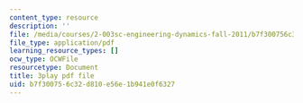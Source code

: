 ```yaml
---
content_type: resource
description: ''
file: /media/courses/2-003sc-engineering-dynamics-fall-2011/b7f300756c32d810e56e1b941e0f6327_osyKjTQuwlk.pdf
file_type: application/pdf
learning_resource_types: []
ocw_type: OCWFile
resourcetype: Document
title: 3play pdf file
uid: b7f30075-6c32-d810-e56e-1b941e0f6327
---
```

